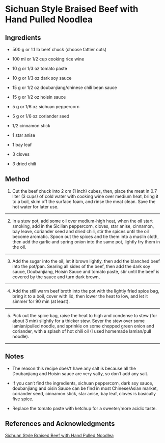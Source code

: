 # Sichuan Style Braised Beef with Hand Pulled Noodlea

## Ingredients

- 500 g or 1.1 lb beef chuck (choose fattier cuts)

- 100 ml or 1/2 cup cooking rice wine

- 10 g or 1/3 oz tomato paste

- 10 g or 1/3 oz dark soy sauce

- 15 g or 1/2 oz doubanjiang/chinese chili bean sauce

- 15 g or 1/2 oz hoisin sauce

- 5 g or 1/6 oz sichuan peppercorn

- 5 g or 1/6 oz coriander seed

- 1/2 cinnamon stick

- 1 star anise

- 1 bay leaf

- 3 cloves

- 3 dried chili

## Method

1. Cut the beef chuck into 2 cm (1 inch) cubes, then, place the meat in 0.7 liter (3 cups) of cold water with cooking wine over medium heat, bring it to a boil, skim off the surface foam, and rinse the meat clean. Save the hot water for later use.
---

2. In a stew pot, add some oil over medium-high heat, when the oil start smoking, add in the Sicilian peppercorn, cloves, star anise, cinnamon, bay leave, coriander seed and dried chili, stir the spices until the oil become aromatic. Spoon out the spices and tie them into a muslin cloth, then add the garlic and spring onion into the same pot, lightly fry them in the oil.
---

3. Add the sugar into the oil, let it brown lightly, then add the blanched beef into the pot/pan. Searing all sides of the beef, then add the dark soy sauce, Doubanjiang, Hoisin Sauce and tomato paste, stir until the beef is covered by the sauce and turn dark brown,
---

4. Add the still warm beef broth into the pot with the lightly fried spice bag, bring it to a boil, cover with lid, then lower the heat to low, and let it simmer for 90 min (at least).
---

5. Pick out the spice bag, raise the heat to high and condense to stew (for about 3 min) slightly for a thicker stew. Sever the stew over some lamian/pulled noodle, and sprinkle on some chopped green onion and coriander, with a splash of hot chili oil (I used homemade lamian/pull noodle).
---


## Notes

- The reason this recipe does’t have any salt is because all the Doubanjiang and Hoisin sauce are very salty, so don’t add any salt.

- If you can’t find the ingredients, sichuan peppercorn, dark soy sauce, doubanjiang and oisin Sauce can be find in most Chinese/Asian market, coriander seed, cinnamon stick, star anise, bay leaf, cloves is basically five spice.

- Replace the tomato paste with ketchup for a sweeter/more acidic taste.

## References and Acknowledgments

[Sichuan Style Braised Beef with Hand Pulled Noodlea](https://www.reddit.com/r/FoodPorn/comments/aq5jkt/sichuan_style_braised_beef_with_hand_pulled/egdohth/)
